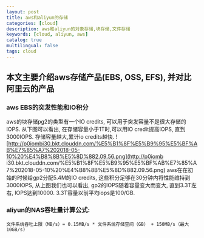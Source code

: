 ```yaml
---
layout: post
title: aws和aliyun的存储
categories: [cloud]
description: aws和aliyun的对象存储,块存储,文件存储
keywords: [cloud, aliyun, aws]
catalog: true
multilingual: false
tags: cloud
---
```


## 本文主要介绍aws存储产品(EBS, OSS, EFS), 并对比阿里云的产品

### aws EBS的突发性能和IO积分
aws的块存储pg2的类型有一个IO credits, 可以用于突发容量不是很大存储的IOPS. 从下图可以看出, 在存储容量小于1T时,可以用IO credit提高IOPS, 直到3000IOPS. 存储容量越大,累计io credits越快.
![http://p0iombi30.bkt.clouddn.com/%E5%B1%8F%E5%B9%95%E5%BF%AB%E7%85%A7%202018-05-10%20%E4%B8%8B%E5%8D%882.09.56.png](http://p0iomb
i30.bkt.clouddn.com/%E5%B1%8F%E5%B9%95%E5%BF%AB%E7%85%A7%202018-05-10%20%E4%B8%8B%E5%8D%882.09.56.png)
aws在在初始的时候给gp2分配5.4M的IO credits, 这些积分足够在30分钟内将性能维持到3000IOPS, 从上图我们也可以看出, gp2的IOPS随着容量变大而变大, 直到3.3T左右, IOPS达到10000. 3.3T容量以前平均iops是100/GB.

### aliyun的NAS吞吐量计算公式:
`文件系统吞吐上限（MB/s）= 0.15MB/s * 文件系统存储空间（GB） + 150MB/s（最大10GB/s)`
